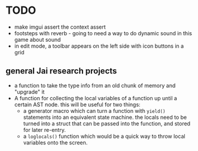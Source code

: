 # TODO

- make imgui assert the context assert
- footsteps with reverb - going to need a way to do dynamic sound in this game about sound
- in edit mode, a toolbar appears on the left side with icon buttons in a grid

## general Jai research projects

- a function to take the type info from an old chunk of memory and "upgrade" it
- A function for collecting the local variables of a function up until a certain AST node. this will be useful for two things:
    - a generator macro which can turn a function with `yield()` statements into an equivalent state machine. the locals need to be turned into a struct that can be passed into the function, and stored for later re-entry.
    - a `loglocals()` function which would be a quick way to throw local variables onto the screen.
